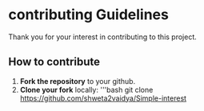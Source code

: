 # contributing Guidelines 
Thank you for your interest in contributing to this project.

## How to contribute
1. **Fork the repository** to your github.
2. **Clone your fork** locally:
   '''bash
   git clone https://github.com/shweta2vaidya/Simple-interest
